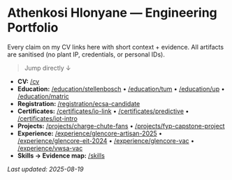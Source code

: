 # Athenkosi Hlonyane — Engineering Portfolio

Every claim on my CV links here with short context + evidence. All artifacts are sanitised (no plant IP, credentials, or personal IDs).

> Jump directly ↓

- **CV:** [/cv](./cv)
- **Education:** [/education/stellenbosch](./education/tertiary/stellenbosch) • [/education/tum](./education/tertiary/tum) • [/education/up](./education/tertiary/up) • [/education/matric](./education/secondary/matric)
- **Registration:** [/registration/ecsa-candidate](./registration/ecsa-candidate)
- **Certificates:** [/certificates/io-link](./certificates/io-link) • [/certificates/predictive](./certificates/predictive) • [/certificates/iot-intro](./certificates/iot-intro)
- **Projects:** [/projects/charge-chute-fans](./projects/charge-chute-fans) • [/projects/fyp-capstone-project](./projects/fyp-capstone-project)
- **Experience:** [/experience/glencore-artisan-2025](./experience/glencore-artisan-2025) • [/experience/glencore-eit-2024](./experience/glencore-eit-2024) • [/experience/glencore-vac](./experience/glencore-instrumentation-vac-2022) • [/experience/vwsa-vac](./experience/vwsa-vac)
- **Skills → Evidence map:** [/skills](./skills)

_Last updated: 2025-08-19_
